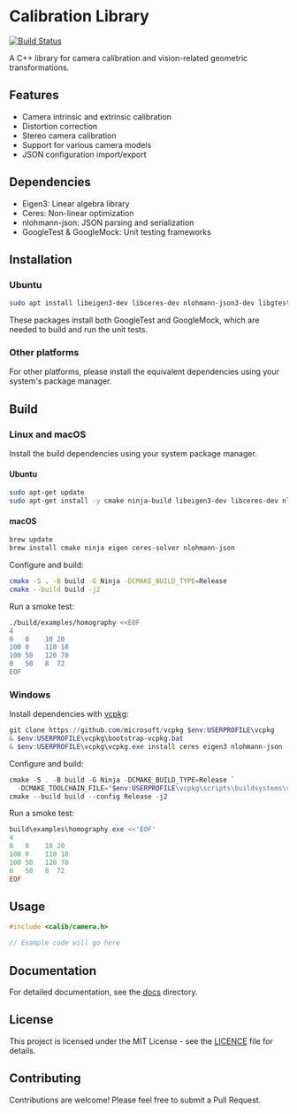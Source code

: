 # Calibration Library

[![Build Status](https://github.com/VitalyVorobyev/calibration/actions/workflows/ci.yml/badge.svg)](https://github.com/VitalyVorobyev/calibration/actions/workflows/ci.yml)

A C++ library for camera calibration and vision-related geometric transformations.

## Features

- Camera intrinsic and extrinsic calibration
- Distortion correction
- Stereo camera calibration
- Support for various camera models
- JSON configuration import/export

## Dependencies

- Eigen3: Linear algebra library
- Ceres: Non-linear optimization
- nlohmann-json: JSON parsing and serialization
- GoogleTest & GoogleMock: Unit testing frameworks

## Installation

### Ubuntu

```bash
sudo apt install libeigen3-dev libceres-dev nlohmann-json3-dev libgtest-dev libgmock-dev
```
These packages install both GoogleTest and GoogleMock, which are needed to build and run the unit tests.

### Other platforms

For other platforms, please install the equivalent dependencies using your system's package manager.

## Build

### Linux and macOS

Install the build dependencies using your system package manager.

#### Ubuntu

```bash
sudo apt-get update
sudo apt-get install -y cmake ninja-build libeigen3-dev libceres-dev nlohmann-json3-dev
```

#### macOS

```bash
brew update
brew install cmake ninja eigen ceres-solver nlohmann-json
```

Configure and build:

```bash
cmake -S . -B build -G Ninja -DCMAKE_BUILD_TYPE=Release
cmake --build build -j2
```

Run a smoke test:

```bash
./build/examples/homography <<EOF
4
0   0    10 20
100 0    110 18
100 50   120 70
0   50   8  72
EOF
```

### Windows

Install dependencies with [vcpkg](https://github.com/microsoft/vcpkg):

```powershell
git clone https://github.com/microsoft/vcpkg $env:USERPROFILE\vcpkg
& $env:USERPROFILE\vcpkg\bootstrap-vcpkg.bat
& $env:USERPROFILE\vcpkg\vcpkg.exe install ceres eigen3 nlohmann-json --triplet x64-windows
```

Configure and build:

```powershell
cmake -S . -B build -G Ninja -DCMAKE_BUILD_TYPE=Release `
  -DCMAKE_TOOLCHAIN_FILE="$env:USERPROFILE\vcpkg\scripts\buildsystems\vcpkg.cmake"
cmake --build build --config Release -j2
```

Run a smoke test:

```powershell
build\examples\homography.exe <<'EOF'
4
0   0    10 20
100 0    110 18
100 50   120 70
0   50   8  72
EOF
```

## Usage

```cpp
#include <calib/camera.h>

// Example code will go here
```

## Documentation

For detailed documentation, see the [docs](docs/) directory.

## License

This project is licensed under the MIT License - see the [LICENCE](LICENCE) file for details.

## Contributing

Contributions are welcome! Please feel free to submit a Pull Request.
